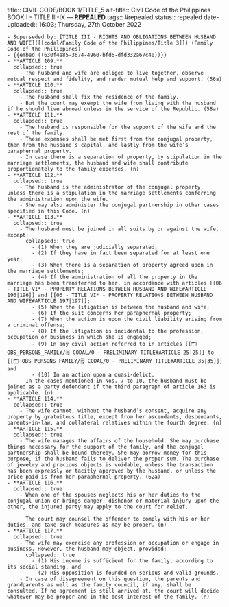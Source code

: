 title:: CIVIL CODE/BOOK 1/TITLE_5
alt-title:: Civil Code of the Philippines BOOK I - TITLE III-IX —  **REPEALED**
tags:: #repealed
status:: repealed
date-uploaded:: 16:03; Thursday, 27th October 2022

	- Superseded by: [TITLE III - RIGHTS AND OBLIGATIONS BETWEEN HUSBAND AND WIFE]([[codal/Family Code of the Philippines/Title 3]]) (Family Code of the Philippines)
	- {{embed ((630f4e85-3674-4960-bfd6-dfd332a67c40))}}
	- **ARTICLE 109.**
	  collapsed:: true
		- The husband and wife are obliged to live together, observe mutual respect and fidelity, and render mutual help and support. (56a)
	- **ARTICLE 110.**
	  collapsed:: true
		- The husband shall fix the residence of the family.
		- But the court may exempt the wife from living with the husband if he should live abroad unless in the service of the Republic. (58a)
	- **ARTICLE 111.**
	  collapsed:: true
		- The husband is responsible for the support of the wife and the rest of the family.
		- These expenses shall be met first from the conjugal property, then from the husband’s capital, and lastly from the wife’s paraphernal property.
		- In case there is a separation of property, by stipulation in the marriage settlements, the husband and wife shall contribute proportionately to the family expenses. (n)
	- **ARTICLE 112.**
	  collapsed:: true
		- The husband is the administrator of the conjugal property, unless there is a stipulation in the marriage settlements conferring the administration upon the wife.
		- She may also administer the conjugal partnership in other cases specified in this Code. (n)
	- **ARTICLE 113.**
	  collapsed:: true
		- The husband must be joined in all suits by or against the wife, except:
		  collapsed:: true
			- (1) When they are judicially separated;
			- (2) If they have in fact been separated for at least one year;
			- (3) When there is a separation of property agreed upon in the marriage settlements;
			- (4) If the administration of all the property in the marriage has been transferred to her, in accordance with articles [[06 - TITLE VI* - PROPERTY RELATIONS BETWEEN HUSBAND AND WIFE#ARTICLE 196|196]] and [[06 - TITLE VI* - PROPERTY RELATIONS BETWEEN HUSBAND AND WIFE#ARTICLE 197|197]];
			- (5) When the litigation is between the husband and wife;
			- (6) If the suit concerns her paraphernal property;
			- (7) When the action is upon the civil liability arising from a criminal offense;
			- (8) If the litigation is incidental to the profession, occupation or business in which she is engaged;
			- (9) In any civil action referred to in articles [[🗂 OBS_PERSONS_FAMILY/🗒 CODAL/0 - PRELIMINARY TITLE#ARTICLE 25|25]] to [[🗂 OBS_PERSONS_FAMILY/🗒 CODAL/0 - PRELIMINARY TITLE#ARTICLE 35|35]]; and
			- (10) In an action upon a quasi-delict.
		- In the cases mentioned in Nos. 7 to 10, the husband must be joined as a party defendant if the third paragraph of article 163 is applicable. (n)
	- **ARTICLE 114.**
	  collapsed:: true
		- The wife cannot, without the husband’s consent, acquire any property by gratuitous title, except from her ascendants, descendants, parents-in-law, and collateral relatives within the fourth degree. (n)
	- **ARTICLE 115.**
	  collapsed:: true
		- The wife manages the affairs of the household. She may purchase things necessary for the support of the family, and the conjugal partnership shall be bound thereby. She may borrow money for this purpose, if the husband fails to deliver the proper sum. The purchase of jewelry and precious objects is voidable, unless the transaction has been expressly or tacitly approved by the husband, or unless the price paid is from her paraphernal property. (62a)
	- **ARTICLE 116.**
	  collapsed:: true
		- When one of the spouses neglects his or her duties to the conjugal union or brings danger, dishonor or material injury upon the other, the injured party may apply to the court for relief.
		  
		  The court may counsel the offender to comply with his or her duties, and take such measures as may be proper. (n)
	- **ARTICLE 117.**
	  collapsed:: true
		- The wife may exercise any profession or occupation or engage in business. However, the husband may object, provided:
		  collapsed:: true
			- (1) His income is sufficient for the family, according to its social standing, and
			- (2) His opposition is founded on serious and valid grounds.
		- In case of disagreement on this question, the parents and grandparents as well as the family council, if any, shall be consulted. If no agreement is still arrived at, the court will decide whatever may be proper and in the best interest of the family. (n)